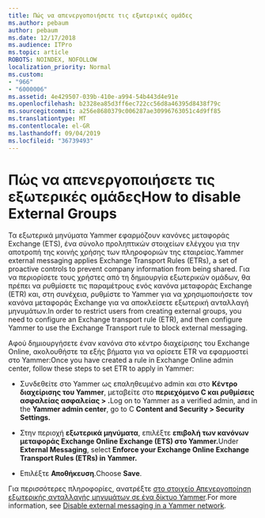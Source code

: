 ```yaml
---
title: Πώς να απενεργοποιήσετε τις εξωτερικές ομάδες
ms.author: pebaum
author: pebaum
ms.date: 12/17/2018
ms.audience: ITPro
ms.topic: article
ROBOTS: NOINDEX, NOFOLLOW
localization_priority: Normal
ms.custom:
- "966"
- "6000006"
ms.assetid: 4e429507-039b-410e-a994-54b443d4e91e
ms.openlocfilehash: b2328ea85d3ff6ec722cc56d8a46395d8438f79c
ms.sourcegitcommit: a256e8680379c006287ae30996763051c4d9ff85
ms.translationtype: MT
ms.contentlocale: el-GR
ms.lasthandoff: 09/04/2019
ms.locfileid: "36739493"
---
```

# <a name="how-to-disable-external-groups"></a><span data-ttu-id="3995d-102">Πώς να απενεργοποιήσετε τις εξωτερικές ομάδες</span><span class="sxs-lookup"><span data-stu-id="3995d-102">How to disable External Groups</span></span>

<span data-ttu-id="3995d-103">Τα εξωτερικά μηνύματα Yammer εφαρμόζουν κανόνες μεταφοράς Exchange (ETS), ένα σύνολο προληπτικών στοιχείων ελέγχου για την αποτροπή της κοινής χρήσης των πληροφοριών της εταιρείας.</span><span class="sxs-lookup"><span data-stu-id="3995d-103">Yammer external messaging applies Exchange Transport Rules (ETRs), a set of proactive controls to prevent company information from being shared.</span></span> <span data-ttu-id="3995d-104">Για να περιορίσετε τους χρήστες από τη δημιουργία εξωτερικών ομάδων, θα πρέπει να ρυθμίσετε τις παραμέτρους ενός κανόνα μεταφοράς Exchange (ETR) και, στη συνέχεια, ρυθμίστε το Yammer για να χρησιμοποιήσετε τον κανόνα μεταφοράς Exchange για να αποκλείσετε εξωτερική ανταλλαγή μηνυμάτων.</span><span class="sxs-lookup"><span data-stu-id="3995d-104">In order to restrict users from creating external groups, you need to configure an Exchange transport rule (ETR), and then configure Yammer to use the Exchange Transport rule to block external messaging.</span></span>
  
<span data-ttu-id="3995d-105">Αφού δημιουργήσετε έναν κανόνα στο κέντρο διαχείρισης του Exchange Online, ακολουθήστε τα εξής βήματα για να ορίσετε ETR να εφαρμοστεί στο Yammer:</span><span class="sxs-lookup"><span data-stu-id="3995d-105">Once you have created a rule in Exchange Online admin center, follow these steps to set ETR to apply in Yammer:</span></span>
  
- <span data-ttu-id="3995d-106">Συνδεθείτε στο Yammer ως επαληθευμένο admin και στο **Κέντρο διαχείρισης του Yammer**, μεταβείτε στο **περιεχόμενο C και ρυθμίσεις ασφαλείας ασφαλείας \> .**</span><span class="sxs-lookup"><span data-stu-id="3995d-106">Log on to Yammer as a verified admin, and in the **Yammer admin center**, go to C **Content and Security \> Security Settings.**</span></span>

- <span data-ttu-id="3995d-107">Στην περιοχή **εξωτερικά μηνύματα**, επιλέξτε **επιβολή των κανόνων μεταφοράς Exchange Online Exchange (ETS) στο Yammer.**</span><span class="sxs-lookup"><span data-stu-id="3995d-107">Under **External Messaging**, select **Enforce your Exchange Online Exchange Transport Rules (ETRs) in Yammer.**</span></span>

- <span data-ttu-id="3995d-108">Επιλέξτε **Αποθήκευση**.</span><span class="sxs-lookup"><span data-stu-id="3995d-108">Choose **Save**.</span></span>

<span data-ttu-id="3995d-109">Για περισσότερες πληροφορίες, ανατρέξτε [στο στοιχείο Απενεργοποίηση εξωτερικής ανταλλαγής μηνυμάτων σε ένα δίκτυο Yammer](https://docs.microsoft.com/yammer/work-with-external-users/disable-external-messaging).</span><span class="sxs-lookup"><span data-stu-id="3995d-109">For more information, see [Disable external messaging in a Yammer network](https://docs.microsoft.com/yammer/work-with-external-users/disable-external-messaging).</span></span>
  